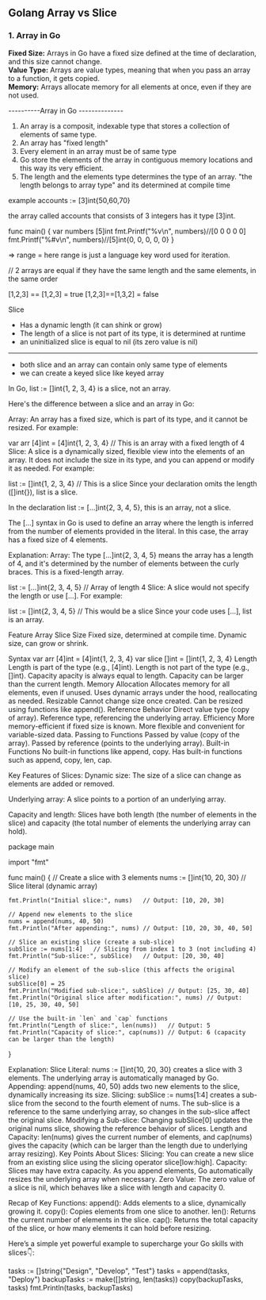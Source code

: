 <h2>Golang Array vs Slice</h2>

<h3>1. Array in Go</h3>
<strong>Fixed Size:</strong> Arrays in Go have a fixed size defined at the time of declaration, and this size cannot change.<br>
<strong>Value Type:</strong> Arrays are value types, meaning that when you pass an array to a function, it gets copied.<br>
<strong>Memory:</strong> Arrays allocate memory for all elements at once, even if they are not used.<br>


----------Array in Go --------------

1. An array is a composit, indexable type that stores a collection of elements of same type.
2. An array has "fixed length"
3. Every element in an array must be of same type
4. Go store the elements of the array in contiguous memory locations and this way its very efficient.
5. The length and the elements type determines the type of an array. "the length belongs to array type" and its determined at compile time

example 
accounts := [3]int{50,60,70}

the array called accounts that consists of 3 integers has it type [3]int.

func main() {
	var numbers [5]int
	fmt.Printf("%v\n", numbers)//[0 0 0 0 0]
	fmt.Printf("%#v\n", numbers)//[5]int{0, 0, 0, 0, 0}
}

=> range = here range is just a language key word used for iteration.


// 2 arrays are equal if they have the same length and the same elements, in the same order

[1,2,3] == [1,2,3] = true
[1,2,3]==[1,3,2] = false


Slice
- Has a dynamic length (it can  shink or grow)
- The length of a slice is not part of its type, it is determined at runtime
- an uninitialized slice is equal to nil (its zero value is nil)

--------------------------------------------------------------
* both slice and an array can contain only same type of elements
* we can create a keyed slice like keyed array

In Go, list := []int{1, 2, 3, 4} is a slice, not an array.

Here's the difference between a slice and an array in Go:

Array: An array has a fixed size, which is part of its type, and it cannot be resized. For example:


var arr [4]int = [4]int{1, 2, 3, 4}  // This is an array with a fixed length of 4
Slice: A slice is a dynamically sized, flexible view into the elements of an array. It does not include the size in its type, and you can append or modify it as needed. For example:


list := []int{1, 2, 3, 4}  // This is a slice
Since your declaration omits the length ([]int{}), list is a slice.

In the declaration list := [...]int{2, 3, 4, 5}, this is an array, not a slice.

The [...] syntax in Go is used to define an array where the length is inferred from the number of elements provided in the literal. In this case, the array has a fixed size of 4 elements.

Explanation:
Array: The type [...]int{2, 3, 4, 5} means the array has a length of 4, and it's determined by the number of elements between the curly braces. This is a fixed-length array.


list := [...]int{2, 3, 4, 5}  // Array of length 4
Slice: A slice would not specify the length or use [...]. For example:


list := []int{2, 3, 4, 5}  // This would be a slice
Since your code uses [...], list is an array.



Feature               	                                         Array	                                                         Slice
Size                                        Fixed size, determined at compile time.                         Dynamic size, can grow or shrink.

Syntax                                      var arr [4]int = [4]int{1, 2, 3, 4}                             var slice []int = []int{1, 2, 3, 4}
Length                                      Length is part of the type (e.g., [4]int).                      Length is not part of the type (e.g., []int).
Capacity                                    apacity is always equal to length.                              Capacity can be larger than the current length.
Memory Allocation                           Allocates memory for all elements, even if unused.              Uses dynamic arrays under the hood, reallocating as needed.
Resizable                                   Cannot change size once created.                                Can be resized using functions like append().
Reference Behavior                          Direct value type (copy of array).	                            Reference type, referencing the underlying array.
Efficiency                                  More memory-efficient if fixed size is known.                   More flexible and convenient for variable-sized data.
Passing to Functions                        Passed by value (copy of the array).	                        Passed by reference (points to the underlying array).
Built-in Functions                          No built-in functions like append, copy.                        Has built-in functions such as append, copy, len, cap.


Key Features of Slices:
Dynamic size: The size of a slice can change as elements are added or removed.

Underlying array: A slice points to a portion of an underlying array.

Capacity and length: Slices have both length (the number of elements in the slice) and capacity (the total number of elements the underlying array can hold).

package main

import "fmt"

func main() {
    // Create a slice with 3 elements
    nums := []int{10, 20, 30}  // Slice literal (dynamic array)
    
    fmt.Println("Initial slice:", nums)   // Output: [10, 20, 30]

    // Append new elements to the slice
    nums = append(nums, 40, 50)
    fmt.Println("After appending:", nums) // Output: [10, 20, 30, 40, 50]

    // Slice an existing slice (create a sub-slice)
    subSlice := nums[1:4]   // Slicing from index 1 to 3 (not including 4)
    fmt.Println("Sub-slice:", subSlice)   // Output: [20, 30, 40]

    // Modify an element of the sub-slice (this affects the original slice)
    subSlice[0] = 25
    fmt.Println("Modified sub-slice:", subSlice) // Output: [25, 30, 40]
    fmt.Println("Original slice after modification:", nums) // Output: [10, 25, 30, 40, 50]

    // Use the built-in `len` and `cap` functions
    fmt.Println("Length of slice:", len(nums))   // Output: 5
    fmt.Println("Capacity of slice:", cap(nums)) // Output: 6 (capacity can be larger than the length)
}

Explanation:
Slice Literal: nums := []int{10, 20, 30} creates a slice with 3 elements. The underlying array is automatically managed by Go.
Appending: append(nums, 40, 50) adds two new elements to the slice, dynamically increasing its size.
Slicing: subSlice := nums[1:4] creates a sub-slice from the second to the fourth element of nums. The sub-slice is a reference to the same underlying array, so changes in the sub-slice affect the original slice.
Modifying a Sub-slice: Changing subSlice[0] updates the original nums slice, showing the reference behavior of slices.
Length and Capacity: len(nums) gives the current number of elements, and cap(nums) gives the capacity (which can be larger than the length due to underlying array resizing).
Key Points About Slices:
Slicing: You can create a new slice from an existing slice using the slicing operator slice[low:high].
Capacity: Slices may have extra capacity. As you append elements, Go automatically resizes the underlying array when necessary.
Zero Value: The zero value of a slice is nil, which behaves like a slice with length and capacity 0.


Recap of Key Functions:
append(): Adds elements to a slice, dynamically growing it.
copy(): Copies elements from one slice to another.
len(): Returns the current number of elements in the slice.
cap(): Returns the total capacity of the slice, or how many elements it can hold before resizing.

Here’s a simple yet powerful example to supercharge your Go skills with slices👇:

tasks := []string{"Design", "Develop", "Test"}
tasks = append(tasks, "Deploy")
backupTasks := make([]string, len(tasks))
copy(backupTasks, tasks)
fmt.Println(tasks, backupTasks)


